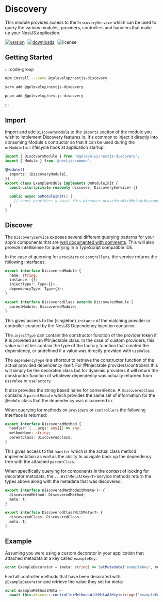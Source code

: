 # Discovery

This module provides access to the `DiscoveryService` which can be used to query the various modules, providers, controllers and handlers that make up your NestJS application.

<div style="display: flex; gap: 10px;">
<a href="https://www.npmjs.com/package/@golevelup/nestjs-discovery"><img src="https://img.shields.io/npm/v/@golevelup/nestjs-discovery.svg?style=flat" alt="version" /></a>
<a href="https://www.npmjs.com/package/@golevelup/nestjs-discovery"><img alt="downloads" src="https://img.shields.io/npm/dt/@golevelup/nestjs-discovery.svg?style=flat"></a>
<img alt="license" src="https://img.shields.io/npm/l/@golevelup/nestjs-discovery.svg">
</div>

## Getting Started

::: code-group

```bash [npm]
npm install ---save @golevelup/nestjs-discovery
```

```bash [yarn]
yarn add @golevelup/nestjs-discovery
```

```bash [pnpm]
pnpm add @golevelup/nestjs-discovery
```

:::

## Import

Import and add `DiscoveryModule` to the `imports` section of the module you wish to implement Discovery features in. It's common to inject it directly into consuming Module's contructor so that it can be used during the `onModuleInit` lifecycle hook at application startup.

```typescript
import { DiscoveryModule } from '@golevelup/nestjs-discovery';
import { Module } from '@nestjs/common';

@Module({
  imports: [DiscoveryModule],
})
export class ExampleModule implements OnModuleInit {
  constructor(private readonly discover: DiscoveryService) {}

  public async onModuleInit() {
    // const providers = await this.discover.providersWithMetaAtKey<number>('metaKey')
  }
}
```

## Discover

The `DiscoveryService` exposes several different querying patterns for your app's components that are [well documented with comments](src/discovery.service.ts). This will also provide intellisense for querying in a TypeScript compatible IDE.

In the case of querying for `providers` or `controllers`, the service returns the following interfaces:

```typescript
export interface DiscoveredModule {
  name: string;
  instance: {};
  injectType?: Type<{}>;
  dependencyType: Type<{}>;
}

export interface DiscoveredClass extends DiscoveredModule {
  parentModule: DiscoveredModule;
}
```

This gives access to the (singleton) `instance` of the matching provider or controller created by the NestJS Dependency Injection container.

The `injectType` can contain the constructor function of the provider token if it is provided as an @Injectable class. In the case of custom providers, this value will either contain the type of the factory function that created the dependency, or undefined if a value was directly provided with `useValue`.

The `dependencyType` is a shortcut to retrieve the constructor function of the actual provided dependency itself. For @Injectable providers/controllers this will simply be the decorated class but for dyanmic providers it will return the constructor function of whatever dependency was actually returned from `useValue` or `useFactory`.

It also provides the string based name for convenience. A `DiscoveredClass` contains a `parentModule` which provides the same set of information for the `@Module` class that the dependency was discovered in.

When querying for methods on `providers` or `controllers` the following interface is returned:

```typescript
export interface DiscoveredMethod {
  handler: (...args: any[]) => any;
  methodName: string;
  parentClass: DiscoveredClass;
}
```

This gives access to the `handler` which is the actual class method implementation as well as the ability to navigate back up the dependency tree with the attached `parentClass`.

When specifically querying for components in the context of looking for decorator metadata, the `...WithMetaAtKey<T>` service methods return the types above along with the metadata that was discovered.

```typescript
export interface DiscoveredMethodWithMeta<T> {
  discoveredMethod: DiscoveredMethod;
  meta: T;
}

export interface DiscoveredClassWithMeta<T> {
  discoveredClass: DiscoveredClass;
  meta: T;
}
```

## Example

Assuming you were using a custom decorator in your application that attached metadata at a key called `exampleKey`:

```typescript
const ExampleDecorator = (meta: string) => SetMetadata('exampleKey', meta);
```

Find all controller methods that have been decorated with `@ExampleDecorator` and retrieve the value they set for meta:

```typescript
const exampleMethodsMeta =
  await this.discover.controllerMethodsWithMetaAtKey<string>('exampleKey');
```
